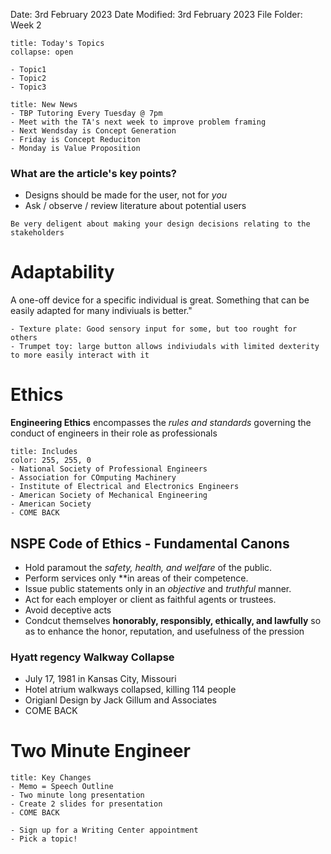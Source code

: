 Date: 3rd February 2023
Date Modified: 3rd February 2023
File Folder: Week 2

```ad-abstract
title: Today's Topics
collapse: open

- Topic1
- Topic2
- Topic3

```

```ad-note
title: New News
- TBP Tutoring Every Tuesday @ 7pm
- Meet with the TA's next week to improve problem framing
- Next Wendsday is Concept Generation
- Friday is Concept Reduciton
- Monday is Value Proposition
```

### What are the article's key points?

- Designs should be made for the user, not for *you*
- Ask / observe / review literature about potential users

```ad-note
Be very deligent about making your design decisions relating to the stakeholders
```


# Adaptability

A one-off device for a specific individual is great. Something that can be easily adapted for many indiviuals is better."

```ad-example
- Texture plate: Good sensory input for some, but too rought for others
- Trumpet toy: large button allows indiviudals with limited dexterity to more easily interact with it
```


# Ethics

**Engineering Ethics** encompasses the *rules and standards* governing the conduct of engineers in their role as professionals

```ad-important
title: Includes
color: 255, 255, 0
- National Society of Professional Engineers
- Association for COmputing Machinery
- Institute of Electrical and Electronics Engineers
- American Society of Mechanical Engineering
- American Society
- COME BACK
```


## NSPE Code of Ethics - Fundamental Canons

- Hold paramout the *safety, health, and welfare* of the public.
- Perform services only **in areas of their competence.
- Issue public statements only in an *objective* and *truthful* manner.
- Act for each employer or client as faithful agents or trustees.
- Avoid deceptive acts
- Condcut themselves **honorably, responsibly, ethically, and lawfully** so as to enhance the honor, reputation, and usefulness of the pression

### Hyatt regency Walkway Collapse

- July 17, 1981 in Kansas City, Missouri
- Hotel atrium walkways collapsed, killing 114 people
- Origianl Design by Jack Gillum and Associates
- COME BACK

# Two Minute Engineer

```ad-important
title: Key Changes
- Memo = Speech Outline
- Two minute long presentation
- Create 2 slides for presentation
- COME BACK
```






```ad-todo
- Sign up for a Writing Center appointment
- Pick a topic!
```




